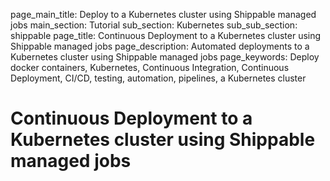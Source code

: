 page_main_title: Deploy to a Kubernetes cluster using Shippable managed jobs
main_section: Tutorial
sub_section: Kubernetes
sub_sub_section: shippable
page_title: Continuous Deployment to a Kubernetes cluster using Shippable managed jobs
page_description: Automated deployments to a Kubernetes cluster using Shippable managed jobs
page_keywords: Deploy docker containers, Kubernetes, Continuous Integration, Continuous Deployment, CI/CD, testing, automation, pipelines, a Kubernetes cluster

# Continuous Deployment to a Kubernetes cluster using Shippable managed jobs
